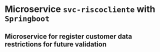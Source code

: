 # Microservice `svc-riscocliente` with `Springboot`
## Microservice for register customer data restrictions for future validation